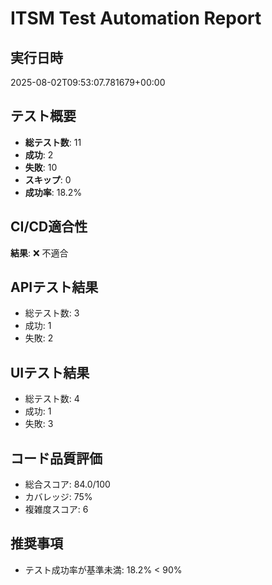# ITSM Test Automation Report

## 実行日時
2025-08-02T09:53:07.781679+00:00

## テスト概要
- **総テスト数**: 11
- **成功**: 2
- **失敗**: 10
- **スキップ**: 0
- **成功率**: 18.2%

## CI/CD適合性
**結果**: ❌ 不適合

## APIテスト結果

- 総テスト数: 3
- 成功: 1
- 失敗: 2

## UIテスト結果

- 総テスト数: 4
- 成功: 1
- 失敗: 3

## コード品質評価

- 総合スコア: 84.0/100
- カバレッジ: 75%
- 複雑度スコア: 6

## 推奨事項
- テスト成功率が基準未満: 18.2% < 90%
